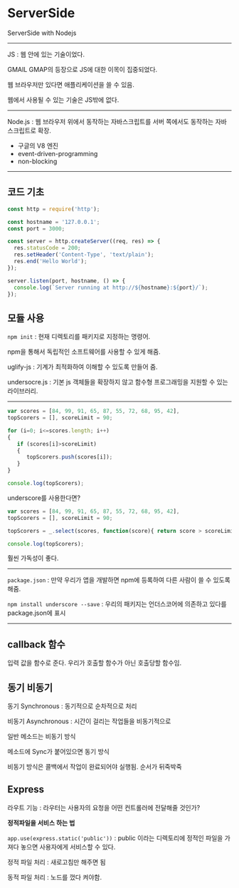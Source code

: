 # ServerSide
ServerSide with Nodejs

---

JS : 웹 안에 있는 기술이었다.

GMAIL GMAP의 등장으로 JS에 대한 이목이 집중되었다.

웹 브라우저만 있다면 애플리케이션을 쓸 수 있음.

웹에서 사용될 수 있는 기술은 JS밖에 없다.

---

Node.js : 웹 브라우저 위에서 동작하는 자바스크립트를 서버 쪽에서도 동작하는 자바스크립트로 확장.

* 구글의 V8 엔진
* event-driven-programming
* non-blocking

---
## 코드 기초

``` js
const http = require('http');

const hostname = '127.0.0.1';
const port = 3000;

const server = http.createServer((req, res) => {
  res.statusCode = 200;
  res.setHeader('Content-Type', 'text/plain');
  res.end('Hello World');
});

server.listen(port, hostname, () => {
  console.log(`Server running at http://${hostname}:${port}/`);
});
```

## 모듈 사용

`npm init` : 현재 디렉토리를 패키지로 지정하는 명령어.

npm을 통해서 독립적인 소프트웨어를 사용할 수 있게 해줌.

uglify-js : 기계가 최적화하여 이해할 수 있도록 만들어 줌.

undersocre.js : 기본 js 객체들을 확장하지 않고 함수형 프로그래밍을 지원할 수 있는 라이브러리.

---

```js
var scores = [84, 99, 91, 65, 87, 55, 72, 68, 95, 42],
topScorers = [], scoreLimit = 90;

for (i=0; i<=scores.length; i++)
{
   if (scores[i]>scoreLimit)
   {
      topScorers.push(scores[i]);
   }
}

console.log(topScorers);
```

underscore를 사용한다면?

``` js
var scores = [84, 99, 91, 65, 87, 55, 72, 68, 95, 42],
topScorers = [], scoreLimit = 90;

topScorers = _.select(scores, function(score){ return score > scoreLimit;});

console.log(topScorers);
```
훨씬 가독성이 좋다.

---

`package.json` : 만약 우리가 앱을 개발하면 npm에 등록하여 다른 사람이 쓸 수 있도록 해줌.

`npm install underscore --save` : 우리의 패키지는 언더스코어에 의존하고 있다를 package.json에 표시

---

## callback 함수

입력 값을 함수로 준다. 우리가 호출할 함수가 아닌 호출당할 함수임.

## 동기 비동기

동기 Synchronous : 동기적으로 순차적으로 처리

비동기 Asynchronous : 시간이 걸리는 작업들을 비동기적으로

일반 메소드는 비동기 방식

메소드에 Sync가 붙어있으면 동기 방식

비동기 방식은 콜백에서 작업이 완료되어야 실행됨. 순서가 뒤죽박죽


## Express

라우트 기능 : 라우터는 사용자의 요청을 어떤 컨트롤러에 전달해줄 것인가?


**정적파일을 서비스 하는 법**

`app.use(express.static('public'))` : public 이라는 디렉토리에 정적인 파일을 가져다 놓으면 사용자에게 서비스할 수 있다.

정적 파일 처리 : 새로고침만 해주면 됨

동적 파일 처리 : 노드를 껐다 켜야함.






